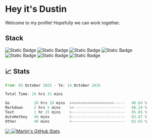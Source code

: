 # Hey it's Dustin
Welcome to my profile! Hopefully we can work together.

## Stack

![Static Badge](https://img.shields.io/badge/-Go-blue?style=flat&logo=go&logoColor=white&color=blue)
![Static Badge](https://img.shields.io/badge/-JavaScript-yellow?style=flat&logo=javascript&logoColor=yellow&color=black)
![Static Badge](https://img.shields.io/badge/-TypeScript-blue?style=flat&logo=typescript&logoColor=white&color=blue)
![Static Badge](https://img.shields.io/badge/-Rust-orange?style=flat&logo=rust&logoColor=white&labelColor=orange)
![Static Badge](https://img.shields.io/badge/-React-blue?style=flat&logo=react&logoColor=white&labelColor=blue)
![Static Badge](https://img.shields.io/badge/-CSS-blue?style=flat&logo=css&logoColor=white&labelColor=blue)
![Static Badge](https://img.shields.io/badge/-HTML-blue?style=flat&logo=html5&logoColor=white&labelColor=blue)




## &#x1f4c8; Stats

<!--START_SECTION:waka-->

```rust
From: 05 October 2025 - To: 14 October 2025

Total Time: 24 hrs 31 mins

Go           20 hrs 10 mins  >>>>>>>>>>>>>>>>>>>>-----   80.04 %
Markdown     2 hrs 5 mins    >>-----------------------   08.29 %
Text         1 hr 25 mins    >------------------------   05.65 %
AutoHotkey   46 mins         >------------------------   03.07 %
Other        40 mins         >------------------------   02.65 %
```

<!--END_SECTION:waka-->


<a href="https://github.com/DustinMeyer1010">
  <img align="center" src="https://github-readme-stats.vercel.app/api/top-langs/?username=DustinMeyer1010&hide=java,html,css,tex&title_color=ffffff&text_color=c9cacc&icon_color=2bbc8a&bg_color=1d1f21&langs_count=5" />
</a>
<a href="https://github.com/DustinMeyer1010">
  <img align="center" src="https://github-readme-stats.vercel.app/api?username=DustinMeyer1010&show_icons=true&line_height=27&count_private=true&title_color=ffffff&text_color=c9cacc&icon_color=2bbc8a&bg_color=1d1f21" alt="Martin's GitHub Stats" />
</a>


